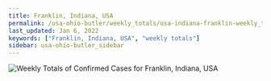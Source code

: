 ```yaml
---
title: Franklin, Indiana, USA
permalink: /usa-ohio-butler/weekly_totals/usa-indiana-franklin-weekly_totals.html
last_updated: Jan 6, 2022
keywords: ["Franklin, Indiana, USA", "weekly totals"]
sidebar: usa-ohio-butler_sidebar
---
```


![Weekly Totals of Confirmed Cases for Franklin, Indiana, USA](/covid_tracker/images/graphs/usa-indiana-franklin-weekly_totals_graph.png)
